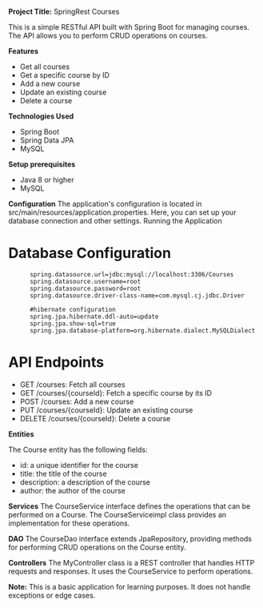 **Project Title:** SpringRest Courses

This is a simple RESTful API built with Spring Boot for managing courses. The API allows you to perform CRUD operations on courses.

**Features**
- Get all courses
- Get a specific course by ID
- Add a new course
- Update an existing course
- Delete a course

**Technologies Used**

- Spring Boot
- Spring Data JPA
- MySQL

**Setup prerequisites**

- Java 8 or higher
- MySQL

**Configuration**
The application's configuration is located in src/main/resources/application.properties. Here, you can set up your database connection and other settings.
Running the Application
# Database Configuration
          spring.datasource.url=jdbc:mysql://localhost:3306/Courses
          spring.datasource.username=root
          spring.datasource.password=root
          spring.datasource.driver-class-name=com.mysql.cj.jdbc.Driver
          
          #hibernate configuration
          spring.jpa.hibernate.ddl-auto=update
          spring.jpa.show-sql=true
          spring.jpa.database-platform=org.hibernate.dialect.MySQLDialect

# API Endpoints

- GET /courses: Fetch all courses
- GET /courses/{courseId}: Fetch a specific course by its ID
- POST /courses: Add a new course
- PUT /courses/{courseId}: Update an existing course
- DELETE /courses/{courseId}: Delete a course

**Entities**

The Course entity has the following fields:

- id: a unique identifier for the course
- title: the title of the course
- description: a description of the course
- author: the author of the course

**Services**
The CourseService interface defines the operations that can be performed on a Course. The CourseServiceimpl class provides an implementation for these operations.

**DAO**
The CourseDao interface extends JpaRepository, providing methods for performing CRUD operations on the Course entity.

**Controllers**
The MyController class is a REST controller that handles HTTP requests and responses. It uses the CourseService to perform operations.

**Note:**  This is a basic application for learning purposes. It does not handle exceptions or edge cases.
